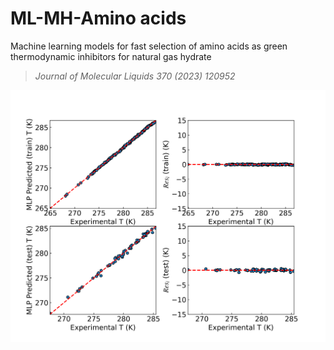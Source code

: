 # ML-MH-Amino acids
Machine learning models for fast selection of amino acids as green thermodynamic inhibitors for natural gas hydrate

> *Journal of Molecular Liquids 370 (2023) 120952*

![](./imgs/MLP.png)
